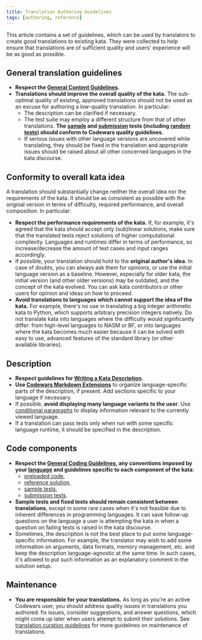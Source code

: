 ```yaml
---
title: Translation Authoring Guidelines
tags: [authoring, reference]
---
```



This article contains a set of guidelines, which can be used by translators to create good translations to existing kata. They were collected to help ensure that translations are of sufficient quality and users' experience will be as good as possible.

## General translation guidelines

- **Respect the [General Content Guidelines][authoring-guidelines-general].**
- **Translations should improve the overall quality of the kata.** The sub-optimal quality of existing, approved translations should not be used as an excuse for authoring a low-quality translation. In particular:
  - The description can be clarified if necessary.
  - The test suite may employ a different structure from that of other translations. **The [sample][authoring-guidelines-sample-tests] and [submission][authoring-guidelines-submission-tests] tests (including [random tests][authoring-guidelines-submission-tests-random]) should conform to Codewars quality guidelines.**
  - If serious issues with other language versions are uncovered while translating, they should be fixed in the translation and appropriate issues should be raised about all other concerned languages in the kata discourse.


## Conformity to overall kata idea

A translation should substantially change neither the overall idea nor the requirements of the kata. It should be as consistent as possible with the original version in terms of difficulty, required performance, and overall composition. In particular:

- **Respect the performance requirements of the kata.** If, for example, it's agreed that the kata should accept only (sub)linear solutions, make sure that the translated tests reject solutions of higher computational complexity. Languages and runtimes differ in terms of performance, so increase/decrease the amount of test cases and input ranges accordingly.
- If possible, your translation should hold to the **original author's idea**. In case of doubts, you can always ask them for opinions, or use the initial language version as a baseline. However, especially for older kata, the initial version (and other older versions) may be outdated, and the concept of the kata evolved. You can ask kata contributors or other users for opinion and ideas on how to proceed.
- **Avoid translations to languages which cannot support the idea of the kata.** For example, there's no use in translating a big integer arithmetic kata to Python, which supports arbitrary precision integers natively. Do not translate kata into languages where the difficulty would significantly differ: from high-level languages to NASM or BF, or into languages where the kata becomes much easier because it can be solved with easy to use, advanced features of the standard library (or other available libraries).


## Description

- **Respect guidelines for [Writing a Kata Description][authoring-guidelines-description].**
- **Use [Codewars Markdown Extensions][markdown-extensions]** to organize language-specific parts of the description, if present. Add sections specific to your language if necessary.
- If possible, **avoid displaying many language variants to the user**. Use [conditional paragraphs][markdown-extension-conditional-rendering] to display information relevant to the currently viewed language.
- If a translation can pass tests only when run with some specific language runtime, it should be specified in the description.


## Code components

- **Respect the [General Coding Guidelines][authoring-guidelines-general-coding], any conventions imposed by your [language][languages] and guidelines specific to each component of the kata**:
  - [preloaded code][authoring-guidelines-preloaded],
  - [reference solution][authoring-guidelines-reference-solution],
  - [sample tests][authoring-guidelines-sample-tests],
  - [submission tests][authoring-guidelines-submission-tests].
- **Sample tests and fixed tests should remain consistent between translations**, except in some rare cases when it's not feasible due to inherent differences in programming languages. It can save follow-up questions on the language a user is attempting the kata in when a question on failing tests is raised in the kata discourse.
- Sometimes, the description is not the best place to put some language-specific information. For example, the translator may wish to add some information on arguments, data formats, memory management, etc. and keep the description language-agnostic at the same time. In such cases, it's allowed to put such information as an explanatory comment in the solution setup.


## Maintenance

- **You are responsible for your translations.** As long as you're an active Codewars user, you should address quality issues in translations you authored: fix issues, consider suggestions, and answer questions, which might come up later when users attempt to submit their solutions. See [translation curation guidelines][translation-curation-guidelines] for more guidelines on maintenance of translations.

[translation-curation-guidelines]: /curation/guidelines/translation/
[authoring-guidelines-description]: /authoring/guidelines/description/
[authoring-guidelines-general-coding]: /authoring/guidelines/coding/
[authoring-guidelines-general]: /authoring/guidelines/
[authoring-guidelines-preloaded]: /authoring/guidelines/preloaded/
[authoring-guidelines-reference-solution]: /authoring/guidelines/reference-solution/
[authoring-guidelines-sample-tests]: /authoring/guidelines/sample-tests/
[authoring-guidelines-submission-tests-random]: /authoring/guidelines/submission-tests/#random-tests
[authoring-guidelines-submission-tests]: /authoring/guidelines/submission-tests/
[languages]: /languages/
[markdown-extensions]: /references/markdown/extensions/
[markdown-extension-conditional-rendering]: /references/markdown/extensions/#conditional-rendering
